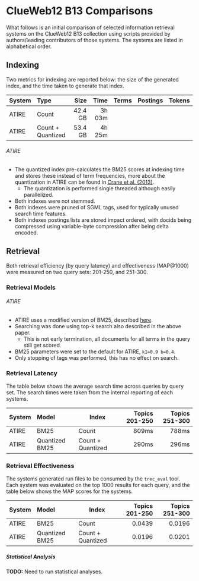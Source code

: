 # ClueWeb12 B13 Comparisons
What follows is an initial comparison of selected information retrieval systems on the ClueWeb12 B13 collection using scripts provided by authors/leading contributors of those systems. The systems are listed in alphabetical order.

## Indexing
Two metrics for indexing are reported below: the size of the generated index, and the time taken to generate that index.

System  | Type              |    Size |         Time | Terms | Postings | Tokens |
:-------|:------------------|--------:|-------------:|------:|---------:|--------:
ATIRE   | Count             | 42.4 GB |       3h 03m |       |          |        |
ATIRE   | Count + Quantized | 53.4 GB |       4h 25m |       |          |        |

###### ATIRE
+ The quantized index pre-calculates the BM25 scores at indexing time and stores these instead of term frequencies, more about the quantization in ATIRE can be found in [Crane et al. (2013)](http://dl.acm.org/citation.cfm?id=2507860).
  + The quantization is performed single threaded although easily parallelized.
+ Both indexes were not stemmed.
+ Both indexes were pruned of SGML tags, used for typically unused search time features.
+ Both indexes postings lists are stored impact ordered, with docids being compressed using variable-byte compression after being delta encoded.

## Retrieval
Both retrieval efficiency (by query latency) and effectiveness (MAP@1000) were measured on two query sets: 201-250, and 251-300.

### Retrieval Models

###### ATIRE
+ ATIRE uses a modified version of BM25, described [here](http://www.cs.otago.ac.nz/homepages/andrew/papers/2012-1.pdf).
+ Searching was done using top-k search also described in the above paper.
  + This is not early termination, all documents for all terms in the query still get scored.
+ BM25 parameters were set to the default for ATIRE, `k1=0.9 b=0.4`.
+ Only stopping of tags was performed, this has no effect on search.

### Retrieval Latency
The table below shows the average search time across queries by query set. The search times were taken from the internal reporting of each systems.

System  | Model          | Index             | Topics 201-250 | Topics 251-300
:-------|:---------------|-------------------|---------------:|--------------:
ATIRE   | BM25           | Count             |          809ms |          788ms
ATIRE   | Quantized BM25 | Count + Quantized |          290ms |          296ms

### Retrieval Effectiveness
The systems generated run files to be consumed by the `trec_eval` tool. Each system was evaluated on the top 1000 results for each query, and the table below shows the MAP scores for the systems.

System  | Model          | Index             | Topics 201-250 | Topics 251-300
:-------|:---------------|-------------------|---------------:|--------------:
ATIRE   | BM25           | Count             |         0.0439 |         0.0196
ATIRE   | Quantized BM25 | Count + Quantized |         0.0196 |         0.0201

##### Statistical Analysis

**TODO:** Need to run statistical analyses.
